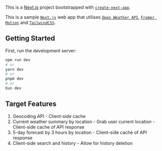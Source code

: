 This is a [Next.js](https://nextjs.org/) project bootstrapped with [`create-next-app`](https://github.com/vercel/next.js/tree/canary/packages/create-next-app).

This is a sample [`Next.js`](https://nextjs.org) web app that utilises [`Open Weather API`](https://openweathermap.org), [`Framer Motion`](https://www.framer.com/motion/) and [`TailwindCSS`](https://tailwindcss.com/).

## Getting Started

First, run the development server:

```bash
npm run dev
# or
yarn dev
# or
pnpm dev
# or
bun dev
```

## Target Features
  1. Geocoding API
    - Client-side cache
  1. Current weather summary by location
    - Grab user current location
    - Client-side cache of API response
  1. 5-day forecast by 3 hours by location
    - Client-side cache of API response
  1. Client-side search and history
    - Allow for history deletion